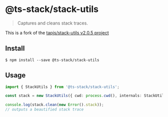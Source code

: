 # @ts-stack/stack-utils 

> Captures and cleans stack traces.

This is a fork of the [tapjs/stack-utils v2.0.5 project](https://github.com/tapjs/stack-utils/tree/v2.0.5)

## Install

```
$ npm install --save @ts-stack/stack-utils
```

## Usage

```ts
import { StackUtils } from '@ts-stack/stack-utils';

const stack = new StackUtils({ cwd: process.cwd(), internals: StackUtils.nodeInternals() });

console.log(stack.clean(new Error().stack));
// outputs a beautified stack trace
```
